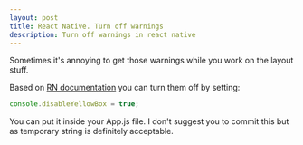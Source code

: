 ```yaml
---
layout: post
title: React Native. Turn off warnings
description: Turn off warnings in react native
---
```


Sometimes it's annoying to get those warnings while you work on the layout stuff.

Based on [RN documentation](https://facebook.github.io/react-native/docs/debugging.html#warnings) you can turn them off by setting:

```javascript
console.disableYellowBox = true;
```

You can put it inside your App.js file. I don't suggest you to commit this but as temporary string is definitely acceptable.
